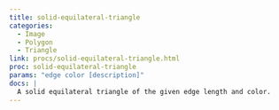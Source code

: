 ```yaml
---
title: solid-equilateral-triangle
categories: 
  - Image
  - Polygon
  - Triangle
link: procs/solid-equilateral-triangle.html
proc: solid-equilateral-triangle
params: "edge color [description]"
docs: |
  A solid equilateral triangle of the given edge length and color.
---
```

